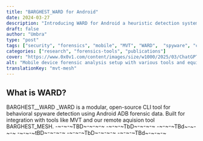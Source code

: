 ```yaml
---
title: "BARGHEST_WARD for Android"
date: 2024-03-27
description: "Introducing WARD for Android a heuristic detection system for volitile Android memory & log data"
draft: false
author: "Umbra"
type: "post"
tags: ["security", "forensics", "mobile", "MVT", "WARD",  "spyware", "civil-society"]
categories: ["research", "forensics-tools", "publications"]
cover: "https://www.0x0v1.com/content/images/size/w1000/2025/03/ChatGPT-Image-Mar-27--2025--02_47_49-PM.png"
alt: "Mobile device forensic analysis setup with various tools and equipment."
translationKey: "mvt-mesh"
---
```


## What is WARD?

BARGHEST__WARD
_WARD is a modular, open-source CLI tool for behavioral spyware detection using Android ADB forensic data. Built for integration with tools like MVT and our remote aquision tool BARGHEST_MESH.
-~-~-~TBD~-~-~-~
-~-~-~TbD~-~-~-~
-~-~-~TBd~-~-~-~
-~-~-~tBD~-~-~-~
-~-~-~TbD~-~-~-~
-~-~-~TBd~-~-~-~
